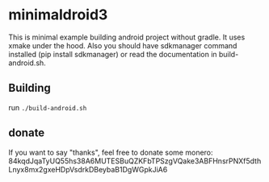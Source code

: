 # minimaldroid3

This is minimal example building android project without
gradle. It uses xmake under the hood. Also you should
have sdkmanager command installed (pip install sdkmanager)
or read the documentation in build-android.sh.

## Building
run `./build-android.sh`

## donate
If you want to say "thanks", feel free to donate some monero:
84kqdJqaTyUQ55hs38A6MUTESBuQZKFbTPSzgVQake3ABFHnsrPNXf5dthLnyx8mx2gxeHDpVsdrkDBeybaB1DgWGpkJiA6
